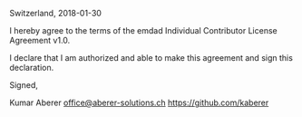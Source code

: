 Switzerland, 2018-01-30

I hereby agree to the terms of the emdad Individual Contributor License
Agreement v1.0.

I declare that I am authorized and able to make this agreement and sign this
declaration.

Signed,

Kumar Aberer office@aberer-solutions.ch https://github.com/kaberer
